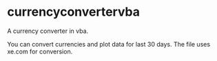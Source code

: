 # currencyconvertervba
A currency converter in vba.

You can convert currencies and plot data for last 30 days. The file uses xe.com for conversion.
